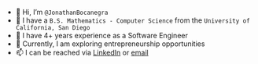 - 👋 Hi, I’m `@JonathanBocanegra`
- 👀 I have a `B.S. Mathematics - Computer Science` from the `University of California, San Diego`
- 🌱 I have 4+ years experience as a Software Engineer
- 🚀 Currently, I am exploring entrepreneurship opportunities
- 📫 I can be reached via [LinkedIn](https://linkedin.com/in/jbgomez0) or [email](mailto:jonathanbocanegragomez@gmail.com)
